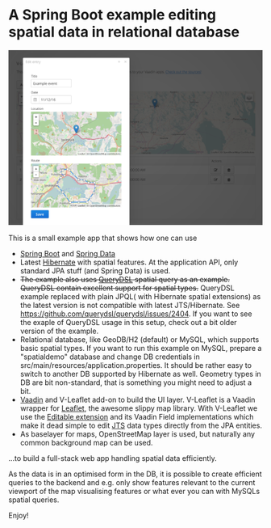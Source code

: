 # A Spring Boot example editing spatial data in relational database

![Alt text](./screenshot.png?raw=true "Screenshot")

This is a small example app that shows how one can use

 * [Spring Boot](http://projects.spring.io/spring-boot/) and [Spring Data](http://projects.spring.io/spring-data/)
 * Latest [Hibernate](http://hibernate.org/orm/) with spatial features. At the application API, only standard JPA stuff (and Spring Data) is used.
 * ~~The example also uses [QueryDSL](http://www.querydsl.com) spatial query as an example. QueryDSL contain excellent support for spatial types.~~ QueryDSL example replaced with plain JPQL( with Hibernate spatial extensions) as the latest version is not compatible with latest JTS/Hibernate. See https://github.com/querydsl/querydsl/issues/2404. If you want to see the exaple of QueryDSL usage in this setup, check out a bit older version of the example.
 * Relational database, like GeoDB/H2 (default) or MySQL, which supports basic spatial types. If you want to run this example on MySQL, prepare a "spatialdemo" database and change DB credentials in src/main/resources/application.properties. It should be rather easy to switch to another DB supported by Hibernate as well. Geometry types in DB are bit non-standard, that is something you might need to adjust a bit.
 * [Vaadin](https://vaadin.com/framework) and V-Leaflet add-on to build the UI layer. V-Leaflet is a Vaadin wrapper for [Leaflet](http://leafletjs.com), the awesome slippy map library. With V-Leaflet we use the [Editable extension](https://vaadin.com/directory#!addon/v-leaflet-editable) and its Vaadin Field implementations which make it dead simple to edit [JTS](http://tsusiatsoftware.net/jts/main.html) data types directly from the JPA entities. 
 * As baselayer for maps, OpenStreetMap layer is used, but naturally any common background map can be used.

...to build a full-stack web app handling spatial data efficiently.

As the data is in an optimised form in the DB, it is possible to create efficient queries to the backend and e.g. only show features relevant to the current viewport of the map visualising features or what ever you can with MySQLs spatial queries.

Enjoy!
